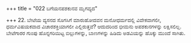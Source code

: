 +++
title = "022 ಬಗೆಯನಪಶಕುನವ ಮೃಗವ್ಯದ"

+++
22. ಬೇಟೆಯ ವ್ಯಸನದ ಸೊಗಸಿಗೆ ಮಾರುಹೋದವನ ಮನೋಧರ್ಮದಲ್ಲಿ  ವಿವೇಕವಾಗಲೀ, ಧರ್ಮವಿಷಯಕವಾದ ವಿಚಾರಶಕ್ತಿಯಾಗಲೀ ಎಲ್ಲಿರುತ್ತವೆ? ಆದುದರಿಂದ ಭೀಮನು ಅಪಶಕುನಗಳನ್ನು ಲಕ್ಷಿಸಲಿಲ್ಲ. ಬೇಟೆಗಾರರ ಗುಂಪು ಹೊನ್ನಗರಿಯಿಟ್ಟ ಬಿಲ್ಲುಗಳನ್ನು, ಬಾಣಗಳನ್ನು ಹಿಡಿದು ಅಡವಿಯನ್ನು ಹೊಕ್ಕು ಮುಂದೆ ಸಾಗಿತು.